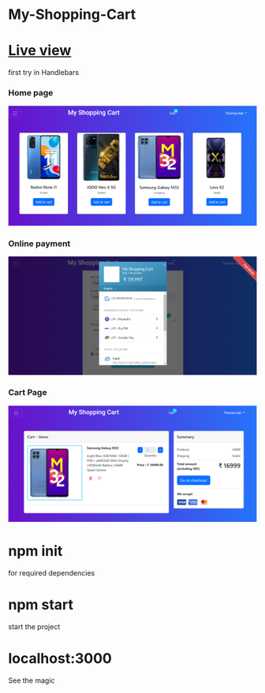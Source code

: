 # My-Shopping-Cart
# <a href="https://my-shopping-cart-site.herokuapp.com/">Live view</a>
<p>first try in Handlebars</p>

<h3>Home page</h3>
<img src="/public/images/site images/msc2.png" alt='msc' />

<h3>Online payment</h3>
<img src="/public/images/site images/msc1.png" alt='msc' />

<h3>Cart Page</h3>
<img src="/public/images/site images/msc_cart.png" alt='msc' />

# npm init
for required dependencies

# npm start
start the project

# localhost:3000
See the magic
